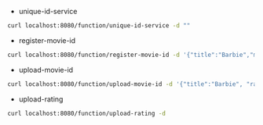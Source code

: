 - unique-id-service

```bash
curl localhost:8080/function/unique-id-service -d ""
```

- register-movie-id

```bash
curl localhost:8080/function/register-movie-id -d '{"title":"Barbie","movie_id":"tt1517268"}'
```

- upload-movie-id

```bash
curl localhost:8080/function/upload-movie-id -d '{"title":"Barbie", "rating": 5}'
```

- upload-rating

```bash
curl localhost:8080/function/upload-rating -d
```
